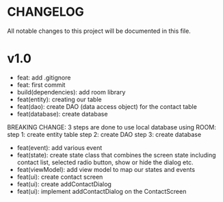 # CHANGELOG

All notable changes to this project will be documented in this file.

# v1.0

- feat: add .gitignore
- feat: first commit
- build(dependencies): add room library
- feat(entity): creating our table
- feat(dao): create DAO (data access object) for the contact table
- feat(database): create database

BREAKING CHANGE: 3 steps are done to use local database using ROOM:
step 1: create entity table
step 2: create DAO
step 3: create database

- feat(event): add various event
- feat(state): create state class that combines the screen state including contact list, selected
  radio button, show or hide the dialog etc.
- feat(viewModel): add view model to map our states and events
- feat(ui): create contact screen
- feat(ui): create addContactDialog
- feat(ui): implement addContactDialog on the ContactScreen
